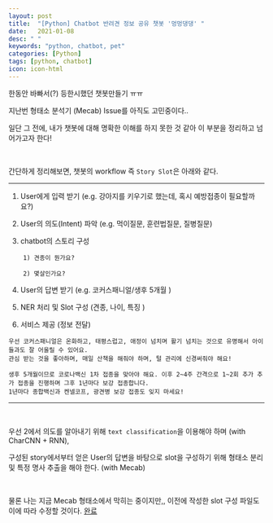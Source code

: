 ```yaml
---
layout: post
title:  "[Python] Chatbot 반려견 정보 공유 챗봇 '멍멍댕댕' "
date:   2021-01-08
desc: " "
keywords: "python, chatbot, pet"
categories: [Python]
tags: [python, chatbot]
icon: icon-html
---
```



한동안 바빠서(?) 등한시했던 챗봇만들기 ㅠㅠ

지난번 형태소 분석기 (Mecab) Issue를 아직도 고민중이다..

일단 그 전에, 내가 챗봇에 대해 명확한 이해를 하지 못한 것 같아 이 부분을 정리하고 넘어가고자 한다!


<br>

간단하게 정리해보면, 챗봇의 workflow 즉 `Story Slot`은  아래와 같다.


-------------------------------------------------------------------

1. User에게 입력 받기 (e.g. 강아지를 키우기로 했는데, 혹시 예방접종이 필요할까요?)

2. User의 의도(Intent) 파악 (e.g. 먹이질문, 훈련법질문, 질병질문)

3. chatbot의 스토리 구성


```
    1) 견종이 뭔가요?

    2) 몇살인가요?

```

4. User의 답변 받기 (e.g. 코커스패니얼/생후 5개월 )

5. NER 처리 및 Slot 구성 (견종, 나이, 특징 )

6. 서비스 제공 (정보 전달)


```
우선 코커스패니얼은 온화하고, 태평스럽고, 애정이 넘치며 활기 넘치는 것으로 유명해서 아이들과도 잘 어울릴 수 있어요.
관심 받는 것을 좋아하며, 매일 산책을 해줘야 하며, 털 관리에 신경써줘야 해요!

생후 5개월이므로 코로나백신 1차 접종을 맞아야 해요. 이후 2~4주 간격으로 1~2회 추가 추가 접종을 진행하며 그후 1년마다 보강 접종합니다.
1년마다 종합백신과 켄넬코프, 광견병 보강 접종도 잊지 마세요!

```

-------------------------------------------------------------------
<br>

우선 2에서 의도를 알아내기 위해 `text classification`을 이용해야 하며 (with CharCNN + RNN),

구성된 story에서부터 얻은 User의 답변을 바탕으로 slot을 구성하기 위해 형태소 분리 및 특정 명사 추출을 해야 한다. (with Mecab)

<br>

물론 나는 지금 Mecab 형태소에서 막히는 중이지만,, 이전에 작성한 slot 구성 파일도 이에 따라 수정할 것이다. [완료](https://github.com/midannii/how-to-pet/blob/master/codes/setting_chatbot.py)
